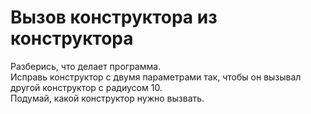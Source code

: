 # Вызов конструктора из конструктора
Разберись, что делает программа.  
Исправь конструктор с двумя параметрами так, чтобы он вызывал другой конструктор с радиусом 10.  
Подумай, какой конструктор нужно вызвать.